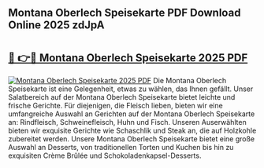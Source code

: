 ## Montana Oberlech Speisekarte PDF Download Online 2025 zdJpA

# <h2><a href="http://gceghv.nevu.top/?p=Montana+Oberlech+Speisekarte">🔗 👉🔴 Montana Oberlech Speisekarte 2025 PDF</a></h2>

[![Montana Oberlech Speisekarte 2025 PDF](https://i.imgur.com/dBaPXMq.png)](http://gceghv.nevu.top/?p=Montana+Oberlech+Speisekarte)
Die Montana Oberlech Speisekarte ist eine Gelegenheit, etwas zu wählen, das Ihnen gefällt. Unser Salatbereich auf der Montana Oberlech Speisekarte bietet leichte und frische Gerichte. Für diejenigen, die Fleisch lieben, bieten wir eine umfangreiche Auswahl an Gerichten auf der Montana Oberlech Speisekarte an: Rindfleisch, Schweinefleisch, Huhn und Fisch. Unseren Auserwählten bieten wir exquisite Gerichte wie Schaschlik und Steak an, die auf Holzkohle zubereitet werden. Unsere Montana Oberlech Speisekarte bietet eine große Auswahl an Desserts, von traditionellen Torten und Kuchen bis hin zu exquisiten Crème Brûlée und Schokoladenkapsel-Desserts.

